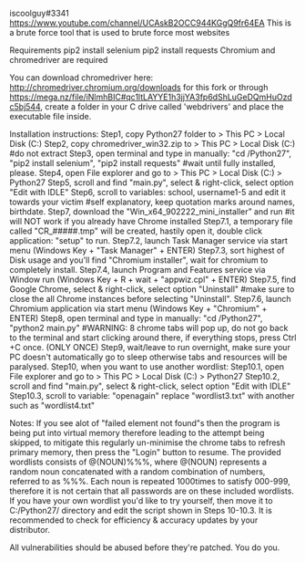 iscoolguy#3341 https://www.youtube.com/channel/UCAskB2OCC944KGgQ9fr64EA
This is a brute force tool that is used to brute force most websites

Requirements
pip2 install selenium
pip2 install requests
Chromium and chromedriver are required

You can download chromedriver here: http://chromedriver.chromium.org/downloads for this fork or through https://mega.nz/file/iNlmhBIC#qc1ltLAYYE1h3jjYA3fp6dShLuGeDQmHuOzdc5bj544, create a folder in your C drive called 'webdrivers' and place the executable file inside. 


Installation instructions:
Step1, copy Python27 folder to > This PC > Local Disk (C:)
Step2, copy chromedriver_win32.zip to > This PC > Local Disk (C:) #do not extract
Step3, open terminal and type in manually: "cd /Python27", "pip2 install selenium", "pip2 install requests" #wait until fully installed, please.
Step4, open File explorer and go to > This PC > Local Disk (C:) > Python27 
Step5, scroll and find "main.py", select & right-click, select option "Edit with IDLE"
Step6, scroll to variables: school, username1-5 and edit it towards your victim #self explanatory, keep quotation marks around names, birthdate. 
Step7, download the "Win_x64_902222_mini_installer” and run #it will NOT work if you already have Chrome installed
Step7.1, a temporary file called "CR_#####.tmp" will be created, hastily open it, double click application: "setup" to run.
Step7.2, launch Task Manager service via start menu (Windows Key + "Task Manager" + ENTER)
Step7.3, sort highest of Disk usage and you'll find "Chromium installer", wait for chromium to completely install.
Step7.4, launch Program and Features service via Window run (Windows Key + R + wait + "appwiz.cpl" + ENTER)
Step7.5, find Google Chrome, select & right-click, select option "Uninstall" #make sure to close the all Chrome instances before selecting "Uninstall".
Step7.6, launch Chromium application via start menu (Windows Key + "Chromium" + ENTER)
Step8, open terminal and type in manually: "cd /Python27", "python2 main.py" #WARNING: 8 chrome tabs will pop up, do not go back to the terminal and start clicking around there, if everything stops, press Ctrl +C once. (ONLY ONCE)
Step9, wait/leave to run overnight, make sure your PC doesn't automatically go to sleep otherwise tabs and resources will be paralysed.
Step10, when you want to use another wordlist:
Step10.1, open File explorer and go to > This PC > Local Disk (C:) > Python27 
Step10.2, scroll and find "main.py", select & right-click, select option "Edit with IDLE"
Step10.3, scroll to variable: "openagain" replace "wordlist3.txt" with another such as "wordlist4.txt"
 
Notes:
If you see alot of "failed element not found"s then the program is being put into virtual memory therefore leading to the attempt being skipped, 
to mitigate this regularly un-minimise the chrome tabs to refresh primary memory, then press the "Login" button to resume.
The provided wordlists consists of @(NOUN)%%%, where @(NOUN) represents a random noun concatenated with a random combination of numbers, referred to as %%%. Each noun is repeated 1000times to satisfy 000-999, therefore it is not certain that all passwords are on these included wordlists. If you have your own wordlist you'd like to try yourself, then move it to C:/Python27/ directory and edit the script shown in Steps 10-10.3.
It is recommended to check for efficiency & accuracy updates by your distributor.
 
All vulnerabilities should be abused before they're patched. You do you.

